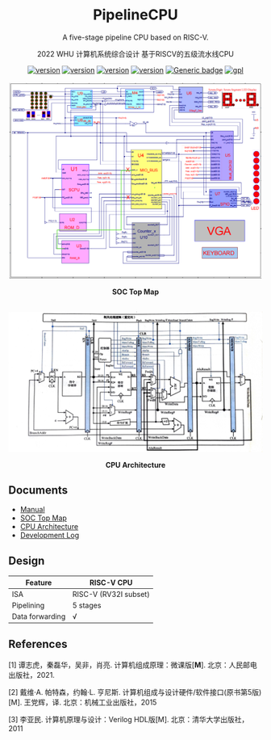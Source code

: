 <div align="center">
    <h1>
    PipelineCPU
    </h1>
    <p>
        A five-stage pipeline CPU based on RISC-V.
    </p>
    <p>
        2022 WHU 计算机系统综合设计 基于RISCV的五级流水线CPU
    </p>
    <a href="https://github.com/Qingzheng-Wang/PipelineCPU/"><img src="https://img.shields.io/badge/Platform-Xilinx ISE-lightgrey" alt="version"></a>
    <a href="https://github.com/Qingzheng-Wang/PipelineCPU/"><img src="https://img.shields.io/badge/FPGA-SWORD 4.0-lightgrey" alt="version"></a>
    <a href="https://github.com/Qingzheng-Wang/PipelineCPU/"><img src="https://img.shields.io/badge/Simulation-ModelSim-lightgrey" alt="version"></a>
        <a href="https://github.com/Qingzheng-Wang/PipelineCPU/"><img src="https://img.shields.io/badge/Language-Verilog HDL-lightgrey" alt="version"></a>
    <a href="https://github.com/Qingzheng-Wang/PipelineCPU/"><img src="https://img.shields.io/github/stars/Qingzheng-Wang/PipelineCPU?color=yellow&amp;label=PipelineCPU&amp;logo=github" alt="Generic badge"></a>
    <a href="https://github.com/Qingzheng-Wang/PipelineCPU/blob/master/LICENSE"><img src="https://img.shields.io/badge/License-GPL-yellow.svg" alt="gpl"></a>
</div>


<br>



<div align = "center">
	<img src="https://github.com/Qingzheng-Wang/PipelineCPU/blob/main/doc/soc_top_map.png?raw=true" alt="device_place" width="500" />
  <p><b>SOC Top Map</b></p>
	<br>
	<img src="https://github.com/Qingzheng-Wang/PipelineCPU/blob/main/doc/cpu.jpg?raw=true" alt="device_place" width="600" />

<p>
	<b>
	CPU Architecture
	</b>
</p>
</div>







## Documents

- [Manual](https://github.com/Qingzheng-Wang/PipelineCPU/wiki)
- [SOC Top Map](https://github.com/Qingzheng-Wang/PipelineCPU/blob/main/doc/top_map.pdf)
- [CPU Architecture](https://github.com/Qingzheng-Wang/PipelineCPU/blob/main/doc/cpu.jpg)
- [Development Log](https://github.com/Qingzheng-Wang/PipelineCPU/blob/main/doc/dev_log.md)

## Design

| Feature         | RISC-V CPU                                                   |
| --------------- | ------------------------------------------------------------ |
| ISA             | RISC-V (RV32I subset) |
| Pipelining      | 5 stages                                                     |
| Data forwarding | √                                                            |

## References

[1] 谭志虎，秦磊华，吴非，肖亮. 计算机组成原理：微课版[**M**]. 北京：人民邮电出版社，2021.

[2] 戴维·A. 帕特森，约翰·L. 亨尼斯. 计算机组成与设计硬件/软件接口(原书第5版)[M]. 王党辉，译. 北京：机械工业出版社，2015

[3] 李亚民. 计算机原理与设计：Verilog HDL版[M]. 北京：清华大学出版社，2011
